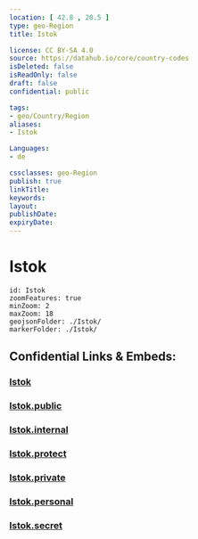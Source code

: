 ```yaml
---
location: [ 42.8 , 20.5 ] 
type: geo-Region
title: Istok

license: CC BY-SA 4.0
source: https://datahub.io/core/country-codes
isDeleted: false
isReadOnly: false
draft: false
confidential: public

tags:
- geo/Country/Region
aliases:
- Istok

Languages:
- de

cssclasses: geo-Region
publish: true
linkTitle: 
keywords: 
layout: 
publishDate: 
expiryDate: 
---
```


# Istok

```leaflet
id: Istok
zoomFeatures: true 
minZoom: 2 
maxZoom: 18
geojsonFolder: ./Istok/
markerFolder: ./Istok/
```


## Confidential Links & Embeds: 

### [Istok](/_Standards/Earth/Continent/Europe/Europe~South/Kosovo/districts~Kosovo/Pećki/counties~Pećki/Istok.md) 

### [Istok.public](/_public/Earth/Continent/Europe/Europe~South/Kosovo/districts~Kosovo/Pećki/counties~Pećki/Istok.public.md) 

### [Istok.internal](/_internal/Earth/Continent/Europe/Europe~South/Kosovo/districts~Kosovo/Pećki/counties~Pećki/Istok.internal.md) 

### [Istok.protect](/_protect/Earth/Continent/Europe/Europe~South/Kosovo/districts~Kosovo/Pećki/counties~Pećki/Istok.protect.md) 

### [Istok.private](/_private/Earth/Continent/Europe/Europe~South/Kosovo/districts~Kosovo/Pećki/counties~Pećki/Istok.private.md) 

### [Istok.personal](/_personal/Earth/Continent/Europe/Europe~South/Kosovo/districts~Kosovo/Pećki/counties~Pećki/Istok.personal.md) 

### [Istok.secret](/_secret/Earth/Continent/Europe/Europe~South/Kosovo/districts~Kosovo/Pećki/counties~Pećki/Istok.secret.md)

